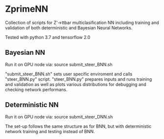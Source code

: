 # ZprimeNN
Collection of scripts for Z'->ttbar multiclasification NN including training and validation of both deterministic and Bayesian Neural Networks.

Tested with python 3.7 and tensorflow 2.0

## Bayesian NN
Run it on GPU node via:
source submit_steer_BNN.sh

"submit_steer_BNN.sh" sets user specific enviroment and calls "steer_BNN.py" script. 
"steer_BNN.py" prepares inputs and runs training and validation as well as plots various distributions for debugging and checking network performans.


## Deterministic NN
Run it on GPU node via:
source submit_steer_DNN.sh

The set-up follows the same structure as for BNN, but with deterministic network training and testing instead of BNN.
